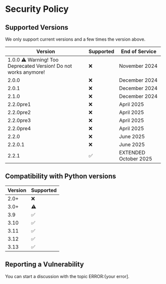 # Security Policy

## Supported Versions

We only support current versions and a few times the version above.

| Version | Supported          | End of Service |
| ------- | ------------------ | -------------- |
| 1.0.0 ⚠️ Warning! Too Deprecated Version! Do not works anymore!   | :x:                | November 2024|
| 2.0.0   | :x:                | December 2024|
| 2.0.1   | :x: | December 2024 |
| 2.1.0   | :x: | December 2024 |
| 2.2.0pre1   | :x: | April 2025 |
| 2.2.0pre2   | :x: | April 2025 |
| 2.2.0pre3   | :x: | April 2025 |
| 2.2.0pre4   | :x: | April 2025 |
| 2.2.0   | :x: | June 2025 |
| 2.2.0.1   | :x: | June 2025 |
| 2.2.1   | :white_check_mark: | EXTENDED October 2025 |
## Compatibility with Python versions

| Version | Supported          |
| ------- | ------------------ |
|  2.0+ | :x:                |
|  3.0+  | ⚠️            |
|  3.9  | :white_check_mark: |
| 3.10   | :white_check_mark: |
|  3.11  | :white_check_mark: |
| 3.12   | :white_check_mark: |+
| 3.13   | :white_check_mark: |

## Reporting a Vulnerability

You can start a discussion with the topic ERROR:{your error].
